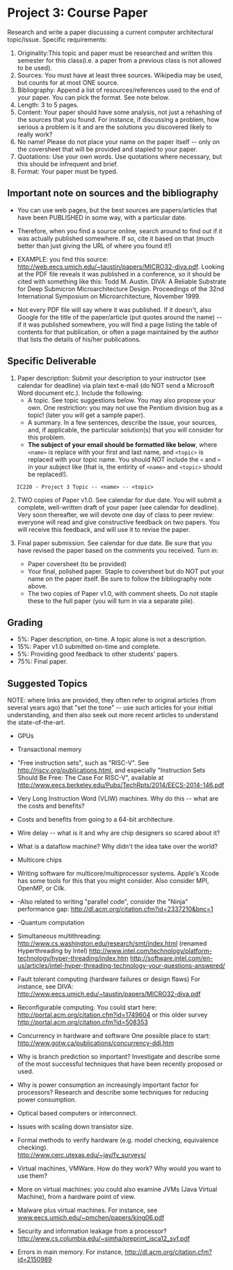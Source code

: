 # Project 3: Course Paper

Research and write a paper discussing a current computer architectural topic/issue. Specific requirements:

1. Originality:This topic and paper must be researched and written this semester for this class(i.e. a paper from a previous class is not allowed to be used).
2. Sources: You must have at least three sources. Wikipedia may be used, but counts for at most ONE source.
3. Bibliography: Append a list of resources/references used to the end of your paper. You can pick the format. See note below.
4. Length: 3 to 5 pages.
5. Content: Your paper should have some analysis, not just a rehashing of the sources that you found. For instance, if discussing a problem, how serious a problem is it and are the solutions you discovered likely to really work?
6. No name! Please do not place your name on the paper itself -- only on the coversheet that will be provided and stapled to your paper.
7. Quotations: Use your own words. Use quotations where necessary, but this should be infrequent and brief.
8. Format: Your paper must be typed.

## Important note on sources and the bibliography

* You can use web pages, but the best sources are papers/articles that have been
  PUBLISHED in some way, with a particular date.
  
* Therefore, when you find a source online, search around to find out if it was
  actually published somewhere. If so, cite it based on that (much better than
  just giving the URL of where you found it!)
  
* EXAMPLE: you find this source:
http://web.eecs.umich.edu/~taustin/papers/MICRO32-diva.pdf. Looking at the PDF
file reveals it was published in a conference, so it should be cited with
something like this: Todd M. Austin. DIVA: A Reliable Substrate for Deep
Submicron Microarchitecture Design. Proceedings of the 32nd International
Symposium on Microarchitecture, November 1999.

* Not every PDF file will say where it was published. If it doesn't, also Google
  for the title of the paper/article (put quotes around the name) -- if it was
  published somewhere, you will find a page listing the table of contents for
  that publication, or often a page maintained by the author that lists the
  details of his/her publications.

## Specific Deliverable


1. Paper description: Submit your description to your instructor (see calendar for deadline) via plain text e-mail (do NOT send a Microsoft Word document etc.). Include the following:
   * A topic. See topic suggestions below. You may also propose your own. One
     restriction: you may not use the Pentium division bug as a topic! (later
     you will get a sample paper).
   * A summary. In a few sentences, describe the issue, your sources, and, if
     applicable, the particular solution(s) that you will consider for this
     problem.
   * **The subject of your email should be formatted like below**, where `<name>` is replace with your first and last name, and `<topic>` is replaced with your topic name. You should NOT include the `<` and `>` in your subject like (that is, the entirity of `<name>` and `<topic>` should be replaced!).
```   
   IC220 - Project 3 Topic -- <name> -- <topic>
```
    
2. TWO copies of Paper v1.0. See calendar for due date. You will submit a
   complete, well-written draft of your paper (see calendar for deadline). Very
   soon thereafter, we will devote one day of class to peer review: everyone
   will read and give constructive feedback on two papers. You will receive this
   feedback, and will use it to revise the paper.
   
3. Final paper submission. See calendar for due date. Be sure that you have
   revised the paper based on the comments you received. Turn in:
   * Paper coversheet (to be provided)
   * Your final, polished paper. Staple to coversheet but do NOT put your name
     on the paper itself. Be sure to follow the bibliography note above.
   * The two copies of Paper v1.0, with comment sheets. Do not staple these to
     the full paper (you will turn in via a separate pile).

## Grading

* 5%: Paper description, on-time. A topic alone is not a description.
* 15%: Paper v1.0 submitted on-time and complete.
* 5%: Providing good feedback to other students' papers.
* 75%: Final paper.

## Suggested Topics

NOTE: where links are provided, they often refer to original articles (from
several years ago) that "set the tone" -- use such articles for your initial
understanding, and then also seek out more recent articles to understand the
state-of-the-art.


* GPUs

* Transactional memory

* "Free instruction sets", such as "RISC-V".  See http://riscv.org/publications.html, and especially "Instruction Sets Should Be Free: The Case For RISC-V", available at http://www.eecs.berkeley.edu/Pubs/TechRpts/2014/EECS-2014-146.pdf 

* Very Long Instruction Word (VLIW) machines.  Why do this -- what are the costs and benefits? 

* Costs and benefits from going to a 64-bit architecture.

* Wire delay -- what is it and why are chip designers so scared about it?

* What is a dataflow machine?  Why didn't the idea take over the world?

* Multicore chips

* Writing software for multicore/multiprocessor systems.  Apple's Xcode has some tools for this that you might consider.
Also consider MPI, OpenMP, or Cilk.

* -Also related to writing "parallel code", consider the "Ninja" performance gap:  http://dl.acm.org/citation.cfm?id=2337210&bnc=1

* -Quantum computation

* Simultaneous multithreading:
http://www.cs.washington.edu/research/smt/index.html
(renamed Hyperthreading by Intel)
http://www.intel.com/technology/platform-technology/hyper-threading/index.htm
http://software.intel.com/en-us/articles/intel-hyper-threading-technology-your-questions-answered/

* Fault tolerant computing
(hardware failures or design flaws)
For instance, see DIVA:
http://www.eecs.umich.edu/~taustin/papers/MICRO32-diva.pdf

* Reconfigurable computing.  You could start here:
http://portal.acm.org/citation.cfm?id=1749604
or this older survey
http://portal.acm.org/citation.cfm?id=508353

* Concurrency in hardware and software
One possible place to start:
http://www.gotw.ca/publications/concurrency-ddj.htm

* Why is branch prediction so important?  Investigate and describe
some of the most successful techniques that have been recently 
proposed or used.

* Why is power consumption an increasingly important factor for
processors?  Research and describe some techniques for reducing power consumption.

* Optical based computers or interconnect.

* Issues with scaling down transistor size.

* Formal methods to verify hardware (e.g. model checking, equivalence checking).  
http://www.cerc.utexas.edu/~jay/fv_surveys/

* Virtual machines, VMWare.  How do they work?  Why would you want to use them? 

* More on virtual machines: you could also examine JVMs (Java Virtual Machine), from a hardware point of view.   

* Malware plus virtual machines.  For instance, see 
www.eecs.umich.edu/~pmchen/papers/king06.pdf

* Security and information leakage from a processor?  http://www.cs.columbia.edu/~simha/preprint_isca12_svf.pdf

* Errors in main memory.  For instance, http://dl.acm.org/citation.cfm?id=2150989
